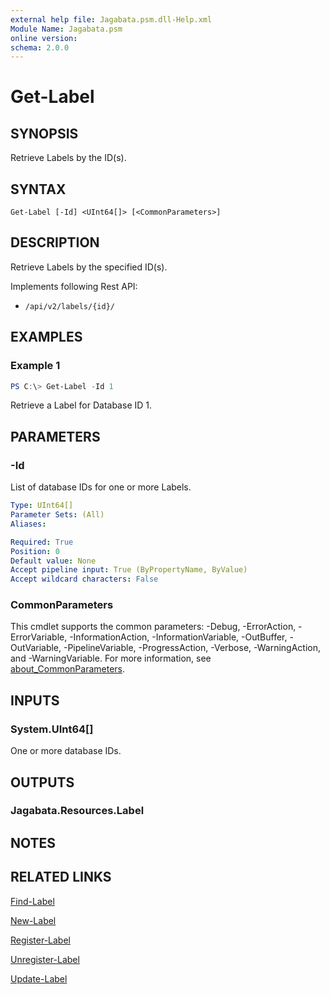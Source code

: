 ```yaml
---
external help file: Jagabata.psm.dll-Help.xml
Module Name: Jagabata.psm
online version:
schema: 2.0.0
---
```


# Get-Label

## SYNOPSIS
Retrieve Labels by the ID(s).

## SYNTAX

```
Get-Label [-Id] <UInt64[]> [<CommonParameters>]
```

## DESCRIPTION
Retrieve Labels by the specified ID(s).

Implements following Rest API:  
- `/api/v2/labels/{id}/`  

## EXAMPLES

### Example 1
```powershell
PS C:\> Get-Label -Id 1
```

Retrieve a Label for Database ID 1.

## PARAMETERS

### -Id
List of database IDs for one or more Labels.

```yaml
Type: UInt64[]
Parameter Sets: (All)
Aliases:

Required: True
Position: 0
Default value: None
Accept pipeline input: True (ByPropertyName, ByValue)
Accept wildcard characters: False
```

### CommonParameters
This cmdlet supports the common parameters: -Debug, -ErrorAction, -ErrorVariable, -InformationAction, -InformationVariable, -OutBuffer, -OutVariable, -PipelineVariable, -ProgressAction, -Verbose, -WarningAction, and -WarningVariable. For more information, see [about_CommonParameters](http://go.microsoft.com/fwlink/?LinkID=113216).

## INPUTS

### System.UInt64[]
One or more database IDs.

## OUTPUTS

### Jagabata.Resources.Label
## NOTES

## RELATED LINKS

[Find-Label](Find-Label.md)

[New-Label](New-Label.md)

[Register-Label](Register-Label.md)

[Unregister-Label](Unregister-Label.md)

[Update-Label](Update-Label.md)
